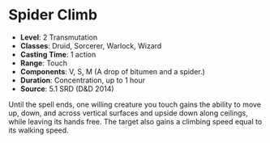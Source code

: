 # Spider Climb

- **Level**: 2 Transmutation
- **Classes**: Druid, Sorcerer, Warlock, Wizard
- **Casting Time**: 1 action
- **Range**: Touch
- **Components**: V, S, M (A drop of bitumen and a spider.)
- **Duration**: Concentration, up to 1 hour
- **Source**: 5.1 SRD (D&D 2014)

Until the spell ends, one willing creature you touch gains the ability to move up, down, and across vertical surfaces and upside down along ceilings, while leaving its hands free. The target also gains a climbing speed equal to its walking speed.

